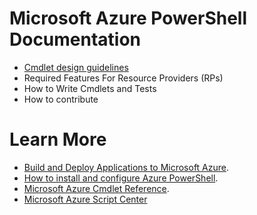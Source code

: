 # Microsoft Azure PowerShell Documentation

* [Cmdlet design guidelines](./design.md)
* Required Features For Resource Providers (RPs)
* How to Write Cmdlets and Tests
* How to contribute


# Learn More
* [Build and Deploy Applications to Microsoft Azure](https://azure.microsoft.com/en-us/documentation/).
* [How to install and configure Azure PowerShell](https://azure.microsoft.com/en-us/documentation/articles/install-configure-powershell/).
* [Microsoft Azure Cmdlet Reference](http://go.microsoft.com/fwlink/?linkID=254459&clcid=0x409).
* [Microsoft Azure Script Center](https://azure.microsoft.com/en-us/documentation/scripts/)
